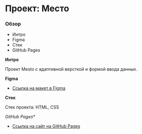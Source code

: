 # Проект: Место

### Обзор

* Интро
* Figma
* Стек
* GitHub Pages

**Интро**

Проект Mesto с адаптивной версткой и формой ввода данных.

**Figma**

* [Ссылка на макет в Figma](https://www.figma.com/file/2cn9N9jSkmxD84oJik7xL7/JavaScript.-Sprint-4?node-id=0%3A1)

**Стек**

Стек проекта: HTML, CSS

*GitHub Pages**

* [Ссылка на сайт на GitHub Pages](https://violet-dub.github.io/mesto-project/)
